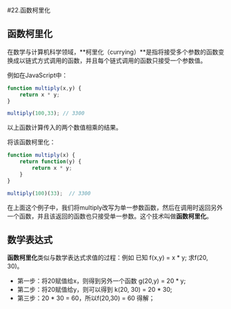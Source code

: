#22.函数柯里化

## 函数柯里化

在数学与计算机科学领域，**柯里化（currying）**是指将接受多个参数的函数变换成以链式方式调用的函数，并且每个链式调用的函数只接受一个参数值。

例如在JavaScript中：
```JavaScript
function multiply(x,y) {
    return x * y;
}

multiply(100,33); // 3300
```
以上函数计算传入的两个数值相乘的结果。

将该函数柯里化：
```JavaScript
function multiply(x) {
    return function(y) {
        return x * y;
    }
}

multiply(100)(33);  // 3300
```

在上面这个例子中，我们将multiply改写为单一参数函数，然后在调用时返回另外一个函数，并且该返回的函数也只接受单一参数。这个技术叫做**函数柯里化**。

## 数学表达式

**函数柯里化**类似与数学表达式求值的过程：例如 已知 f(x,y) = x * y; 求f(20, 30)。

* 第一步：将20赋值给x，则得到另外一个函数 g(20,y) = 20 * y;
* 第二步：将20赋值给y，则可以得到 k(20, 30) = 20 * 30;
* 第三步：20 * 30 = 60，所以f(20,30) = 60 得解；
